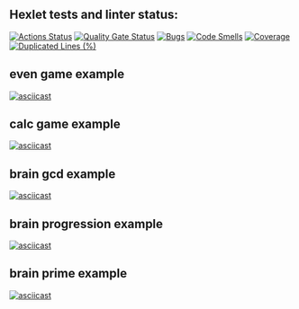 ## Hexlet tests and linter status:

[![Actions Status](https://github.com/Kseolis/qa-auto-engineer-javascript-project-44/actions/workflows/hexlet-check.yml/badge.svg)](https://github.com/Kseolis/qa-auto-engineer-javascript-project-44/actions)
[![Quality Gate Status](https://sonarcloud.io/api/project_badges/measure?project=Kseolis_qa-auto-engineer-javascript-project-44&metric=alert_status)](https://sonarcloud.io/summary/new_code?id=Kseolis_qa-auto-engineer-javascript-project-44)
[![Bugs](https://sonarcloud.io/api/project_badges/measure?project=Kseolis_qa-auto-engineer-javascript-project-44&metric=bugs)](https://sonarcloud.io/summary/new_code?id=Kseolis_qa-auto-engineer-javascript-project-44)
[![Code Smells](https://sonarcloud.io/api/project_badges/measure?project=Kseolis_qa-auto-engineer-javascript-project-44&metric=code_smells)](https://sonarcloud.io/summary/new_code?id=Kseolis_qa-auto-engineer-javascript-project-44)
[![Coverage](https://sonarcloud.io/api/project_badges/measure?project=Kseolis_qa-auto-engineer-javascript-project-44&metric=coverage)](https://sonarcloud.io/summary/new_code?id=Kseolis_qa-auto-engineer-javascript-project-44)
[![Duplicated Lines (%)](https://sonarcloud.io/api/project_badges/measure?project=Kseolis_qa-auto-engineer-javascript-project-44&metric=duplicated_lines_density)](https://sonarcloud.io/summary/new_code?id=Kseolis_qa-auto-engineer-javascript-project-44)


## even game example
[![asciicast](https://asciinema.org/a/oFwrtMt0eBo8lGnJp2Ldl6b9N.svg)](https://asciinema.org/a/oFwrtMt0eBo8lGnJp2Ldl6b9N)

## calc game example
[![asciicast](https://asciinema.org/a/3MGCgugM4IAicSTsG8q3HxJa4.svg)](https://asciinema.org/a/3MGCgugM4IAicSTsG8q3HxJa4)

## brain gcd example
[![asciicast](https://asciinema.org/a/8p0f84T5rX692CrMz3WPL3E2W.svg)](https://asciinema.org/a/8p0f84T5rX692CrMz3WPL3E2W)

## brain progression example
[![asciicast](https://asciinema.org/a/WcYRTbamsmDxho5UI0U5OEd6I.svg)](https://asciinema.org/a/WcYRTbamsmDxho5UI0U5OEd6I)

## brain prime example
[![asciicast](https://asciinema.org/a/Xmyx1yf5lrdqtZ27V6lMxucoJ.svg)](https://asciinema.org/a/Xmyx1yf5lrdqtZ27V6lMxucoJ)